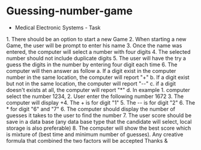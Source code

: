 ﻿# Guessing-number-game


 - Medical Electronic Systems - Task


1\. There should be an option to start a new Game 2. When starting a new
Game, the user will be prompt to enter his name 3. Once the name was
entered, the computer will select a number with four digits 4. The
selected number should not include duplicate digits 5. The user will
have the try a guess the digits in the number by entering four digit
each time 6. The computer will then answer as follow a. If a digit exist
in the computer number in the same location, the computer will report
\"+\" b. If a digit exist but not in the same location, the computer
will report \"--\" c. if a digit doesn\'t exists at all, the computer
will report \"\*\" d. In example 1. computer select the number 1234, 2.
User enter the following number 1672 3. The computer will display +4.
The + is for digit "1" 5. The -- is for digit "2" 6. The \* for digit
\"6\" and \"7\" 6. The computer should display the number of guesses it
takes to the user to find the number 7. The user score should be save in
a data base (any data base type that the candidate will select, local
storage is also preferable) 8. The computer will show the best score
which is mixture of (best time and minimum number of guesses). Any
creative formula that combined the two factors will be accepted Thanks &

